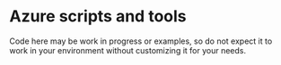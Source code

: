 # Azure scripts and tools

Code here may be work in progress or examples, so do not expect it to work in your environment without customizing it for your needs.
